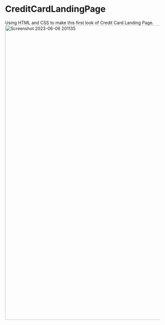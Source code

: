 # CreditCardLandingPage
Using HTML and CSS to make this first look of Credit Card Landing Page.
<img width="960" alt="Screenshot 2023-06-06 201135" src="https://github.com/ranjeet7287/CreditCardLandingPage/assets/116716540/05fbe906-0da8-4ab6-ad36-3222a9408c2f">
